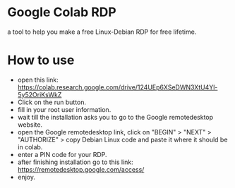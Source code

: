 # Google Colab RDP
a tool to help you make a free Linux-Debian RDP for free lifetime.

# How to use
- open this link: https://colab.research.google.com/drive/124UEp6XSeDWN3XtU4Yl-5y52OriKsWkZ
- Click on the run button.
- fill in your root user information.
- wait till the installation asks you to go to the Google remotedesktop website.
- open the Google remotedesktop link, click on "BEGIN" > "NEXT" > "AUTHORIZE" > copy Debian Linux code and paste it where it should be in colab.
- enter a PIN code for your RDP.
- after finishing installation go to this link: https://remotedesktop.google.com/access/ 
- enjoy.
